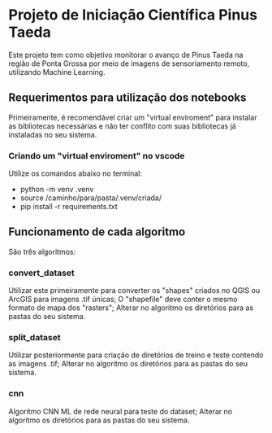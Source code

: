 # Projeto de Iniciação Científica Pinus Taeda
Este projeto tem como objetivo monitorar o avanço de Pinus Taeda na região de Ponta Grossa por meio de imagens de sensoriamento remoto, utilizando Machine Learning.

## Requerimentos para utilização dos notebooks
Primeiramente, é recomendável criar um "virtual enviroment" para instalar as bibliotecas necessárias e não ter conflito com suas bibliotecas já instaladas no seu sistema.
### Criando um "virtual enviroment" no vscode
Utilize os comandos abaixo no terminal:
* python -m venv .venv
* source /caminho/para/pasta/.venv/criada/
* pip install -r requirements.txt
## Funcionamento de cada algoritmo
São três algoritmos:
### convert_dataset
Utilizar este primeiramente para converter os "shapes" criados no QGIS ou ArcGIS para imagens .tif únicas;
O "shapefile" deve conter o mesmo formato de mapa dos "rasters";
Alterar no algoritmo os diretórios para as pastas do seu sistema.
### split_dataset
Utilizar posteriormente para criação de diretórios de treino e teste contendo as imagens .tif;
Alterar no algoritmo os diretórios para as pastas do seu sistema.
### cnn
Algoritmo CNN ML de rede neural para teste do dataset;
Alterar no algoritmo os diretórios para as pastas do seu sistema.
